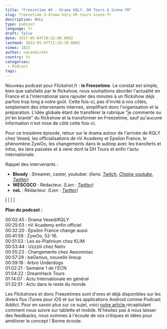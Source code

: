 ```yaml
---
title: "Freezetime #3 - Drama KQLY, DH Tours & Scène FR"
slug: freezetime-3-drama-kqly-dh-tours-scene-fr
description: NULL
type: podcast
language: fr
draft: false
date: 2017-05-04T20:22:00.000Z
lastmod: 2022-05-07T11:19:39.000Z
views: 1825
author: neLendirekt
country: fs
categories:
 - Podcast
tags:
---
```

Nouveau podcast pour Flickshot.fr : **le Freezetime**. Le constat est simple, bien que satisfaits par le flickshow, nous souhaitions aborder l'actualité en France et à l'international sans rajouter des minutes à un flickshow déjà parfois trop long à notre goût. Cette fois-ci, pas d'invité à nos côtés, simplement des intervenants internes, simplifiant donc l'organisation et la préparation. L'idée globale étant de transférer la rubrique "je commente ou jm'en branle" du flickshow et la transformer en Freezetime, sauf qu'aucune information n'est mise de côté cette fois-ci.

Pour ce troisième épisode, retour sur le drama autour de l'arrivée de KQLY chez Vexed, les officialisations de nV Academy et Epsilon France, le phénomène ZywOo, les changements dans le subtop avec les transferts et infos, les lans passées et à venir dont la DH Tours et enfin l'actu internationale.

Rappel des intervenants :

* **Bloody** : Streamer, caster, youtuber. _(liens: [Twitch](https://www.twitch.tv/bloodysusu%5F), [Chaine youtube](https://www.youtube.com/channel/UCC0NyiY%5FPHwuLtmH5hloHUw), [Twitter](https://twitter.com/bloodySuSu))_
* **WESCOCO** : Rédacteur. _(Lien : [Twitter](https://twitter.com/WESCOCO%5F))_
* **neL** : Rédacteur. _(Lien : [Twitter](https://twitter.com/neLendirekt))_

|  |
|  |

  
**Plan du podcast :**

00:02:45 : Drama Vexed/KQLY  
00:25:03 : nV Academy enfin officiel  
00:32:20 : Epsilon France change aussi  
00:41:59 : ZywOo, 52-16.  
00:51:53 : Les ex-Platinium chez KLIM  
00:53:44 : Uzzziii chez Nativ  
00:55:23 : Changements chez Awsomniac  
00:57:29 : beGenius, nouvelle lineup  
00:59:16 : Arbre Underdogs  
01:02:21 : Semaine 1 de l'ECN  
01:04:22 : DreamHack Tours  
01:14:07 : Actu Internationale en général  
01:32:51 : Actu dans le reste du monde

Les Flickshows et donc Freezetimes sont d'ores et déjà disponibles sur les divers flux iTunes pour iOS et sur les applications Android comme Podcast Addict. Pour en savoir plus sur ce sujet, voici [notre article ](/flash/comment-ecouter-le-flickshow-sur-telephone-et-tablette/209)récapitulant comment nous suivre sur tablette et mobile. N'hésitez pas à nous laisser des feedbacks, nous sommes à l'écoute de vos critiques et idées pour améliorer le concept ! Bonne écoute.
